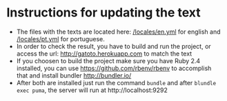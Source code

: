 # Instructions for updating the text 
- The files with the texts are located here: [/locales/en.yml](/locales/en.yml) for english and [/locales/pt.yml](/locales/pt.yml) for portuguese. 
- In order to check the result, you have to build and run the project, or access the url: http://gatoto.herokuapp.com to match the text
- If you choosen to build the project make sure you have Ruby 2.4 installed, you can use https://github.com/rbenv/rbenv to accomplish that and install bundler http://bundler.io/
- After both are installed just run the command `bundle` and after `blundle exec puma`, the server will run at http://localhost:9292



